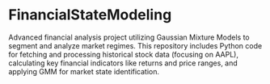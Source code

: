 # FinancialStateModeling
Advanced financial analysis project utilizing Gaussian Mixture Models to segment and analyze market regimes. This repository includes Python code for fetching and processing historical stock data (focusing on AAPL), calculating key financial indicators like returns and price ranges, and applying GMM for market state identification.
